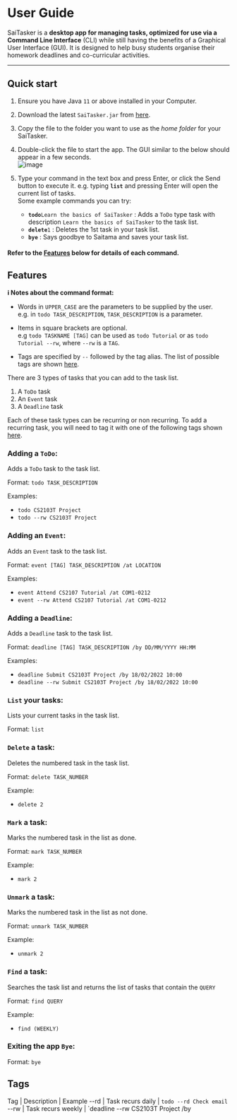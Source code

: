 # User Guide

SaiTasker is a **desktop app for managing tasks, optimized for use via a Command Line Interface** (CLI) while still having the benefits of a Graphical User Interface (GUI). It is designed to help busy students organise their homework deadlines and co-curricular activities.

--------------------------------------------------------------------------------------------------------------------

## Quick start

1. Ensure you have Java `11` or above installed in your Computer.

2. Download the latest `SaiTasker.jar` from [here](https://github.com/tyanhan/ip/releases).

3. Copy the file to the folder you want to use as the _home folder_ for your SaiTasker.

4. Double-click the file to start the app. The GUI similar to the below should appear in a few seconds.<br>
   ![image](https://user-images.githubusercontent.com/68331979/153713851-ce5b7e94-7a33-4d90-95a8-f5d3f22f03c0.png)

5. Type your command in the text box and press Enter, or click the Send button to execute it. e.g. typing **`list`** and pressing Enter will open the current list of tasks.<br>
   Some example commands you can try:
    * **`todo`**`Learn the basics of SaiTasker` : Adds a `ToDo` type task with description `Learn the basics of SaiTasker` to the task list.
    * **`delete`**`1` : Deletes the 1st task in your task list.
    * **`bye`** : Says goodbye to Saitama and saves your task list.

#### Refer to the [Features](#features) below for details of each command.

## Features

<div markdown="block" class="alert alert-info">

**:information_source: Notes about the command format:**<br>

* Words in `UPPER_CASE` are the parameters to be supplied by the user.<br>
  e.g. in `todo TASK_DESCRIPTION`, `TASK_DESCRIPTION` is a parameter.

* Items in square brackets are optional.<br>
  e.g `todo TASKNAME [TAG]` can be used as `todo Tutorial` or as `todo Tutorial --rw`, where `--rw` is a `TAG`.

* Tags are specified by `--` followed by the tag alias. The list of possible tags are shown [here](#tags).

There are 3 types of tasks that you can add to the task list.

1. A `ToDo` task
2. An `Event` task
3. A `Deadline` task

Each of these task types can be recurring or non recurring. To add a recurring task, you will need to tag it with one of the following tags shown [here](#tags).

### Adding a `ToDo`:
Adds a `ToDo` task to the task list.

Format: `todo TASK_DESCRIPTION`

Examples:
* `todo CS2103T Project`
* `todo --rw CS2103T Project`

### Adding an `Event`:
Adds an `Event` task to the task list.

Format: `event [TAG] TASK_DESCRIPTION /at LOCATION`

Examples:
* `event Attend CS2107 Tutorial /at COM1-0212`
* `event --rw Attend CS2107 Tutorial /at COM1-0212`

### Adding a `Deadline`:
Adds a `Deadline` task to the task list.

Format: `deadline [TAG] TASK_DESCRIPTION /by DD/MM/YYYY HH:MM`

Examples:
* `deadline Submit CS2103T Project /by 18/02/2022 10:00`
* `deadline --rw Submit CS2103T Project /by 18/02/2022 10:00`

### `List` your tasks:
Lists your current tasks in the task list.

Format: `list`

### `Delete` a task:
Deletes the numbered task in the task list.

Format: `delete TASK_NUMBER`

Example:
* `delete 2`

### `Mark` a task:
Marks the numbered task in the list as done.

Format: `mark TASK_NUMBER`

Example:
* `mark 2`

### `Unmark` a task:
Marks the numbered task in the list as not done.

Format: `unmark TASK_NUMBER`

Example:
* `unmark 2`

### `Find` a task:
Searches the task list and returns the list of tasks that contain the `QUERY`

Format: `find QUERY`

Example:
* `find (WEEKLY)`

### Exiting the app `Bye`:
Format: `bye`

## Tags
Tag | Description | Example
--rd | Task recurs daily | `todo --rd Check email`
--rw | Task recurs weekly | `deadline --rw CS2103T Project /by 
